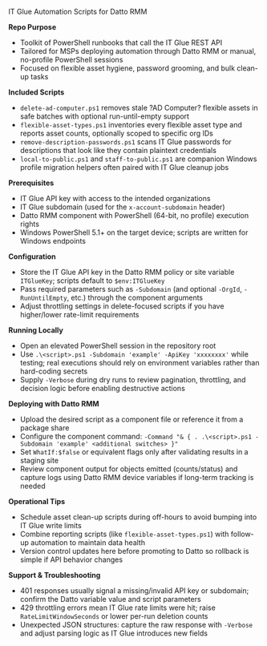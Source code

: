 IT Glue Automation Scripts for Datto RMM

**Repo Purpose**
- Toolkit of PowerShell runbooks that call the IT Glue REST API
- Tailored for MSPs deploying automation through Datto RMM or manual, no-profile PowerShell sessions
- Focused on flexible asset hygiene, password grooming, and bulk clean-up tasks

**Included Scripts**
- `delete-ad-computer.ps1` removes stale ?AD Computer? flexible assets in safe batches with optional run-until-empty support
- `flexible-asset-types.ps1` inventories every flexible asset type and reports asset counts, optionally scoped to specific org IDs
- `remove-description-passwords.ps1` scans IT Glue passwords for descriptions that look like they contain plaintext credentials
- `local-to-public.ps1` and `staff-to-public.ps1` are companion Windows profile migration helpers often paired with IT Glue cleanup jobs

**Prerequisites**
- IT Glue API key with access to the intended organizations
- IT Glue subdomain (used for the `x-account-subdomain` header)
- Datto RMM component with PowerShell (64-bit, no profile) execution rights
- Windows PowerShell 5.1+ on the target device; scripts are written for Windows endpoints

**Configuration**
- Store the IT Glue API key in the Datto RMM policy or site variable `ITGlueKey`; scripts default to `$env:ITGlueKey`
- Pass required parameters such as `-Subdomain` (and optional `-OrgId`, `-RunUntilEmpty`, etc.) through the component arguments
- Adjust throttling settings in delete-focused scripts if you have higher/lower rate-limit requirements

**Running Locally**
- Open an elevated PowerShell session in the repository root
- Use `.\<script>.ps1 -Subdomain 'example' -ApiKey 'xxxxxxxx'` while testing; real executions should rely on environment variables rather than hard-coding secrets
- Supply `-Verbose` during dry runs to review pagination, throttling, and decision logic before enabling destructive actions

**Deploying with Datto RMM**
- Upload the desired script as a component file or reference it from a package share
- Configure the component command: `-Command "& { . .\<script>.ps1 -Subdomain 'example' <additional switches> }"`
- Set `WhatIf:$false` or equivalent flags only after validating results in a staging site
- Review component output for objects emitted (counts/status) and capture logs using Datto RMM device variables if long-term tracking is needed

**Operational Tips**
- Schedule asset clean-up scripts during off-hours to avoid bumping into IT Glue write limits
- Combine reporting scripts (like `flexible-asset-types.ps1`) with follow-up automation to maintain data health
- Version control updates here before promoting to Datto so rollback is simple if API behavior changes

**Support & Troubleshooting**
- 401 responses usually signal a missing/invalid API key or subdomain; confirm the Datto variable value and script parameters
- 429 throttling errors mean IT Glue rate limits were hit; raise `RateLimitWindowSeconds` or lower per-run deletion counts
- Unexpected JSON structures: capture the raw response with `-Verbose` and adjust parsing logic as IT Glue introduces new fields
